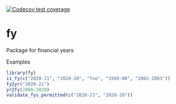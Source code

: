   <!-- badges: start -->
   [![Codecov test coverage](https://codecov.io/gh/hughparsonage/fy/branch/master/graph/badge.svg)]( https://app.codecov.io/gh/hughparsonage/fy?branch=master)
  <!-- badges: end -->

# fy
Package for financial years

Examples

```r
library(fy)
is_fy(c("2020-21", "2020-20", "foo", "1999-00", "2002-2003"))
fy2yr("2020-21")
yr2fy(2000:2020)
validate_fys_permitted(c("2020-21", "2020-20")) 
```
